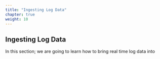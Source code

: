 ```yaml
---
title: "Ingesting Log Data"
chapter: true
weight: 10
---
```


## Ingesting Log Data
In this section; we are going to learn how to bring real time log data into  

